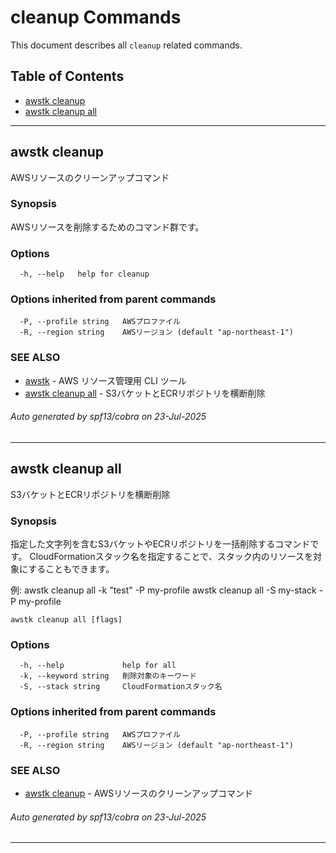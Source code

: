 # cleanup Commands

This document describes all `cleanup` related commands.

## Table of Contents

- [awstk cleanup](#awstk-cleanup)
- [awstk cleanup all](#awstk-cleanup-all)

---

## awstk cleanup

AWSリソースのクリーンアップコマンド

### Synopsis

AWSリソースを削除するためのコマンド群です。

### Options

```
  -h, --help   help for cleanup
```

### Options inherited from parent commands

```
  -P, --profile string   AWSプロファイル
  -R, --region string    AWSリージョン (default "ap-northeast-1")
```

### SEE ALSO

* [awstk](awstk.md)	 - AWS リソース管理用 CLI ツール
* [awstk cleanup all](awstk_cleanup_all.md)	 - S3バケットとECRリポジトリを横断削除

###### Auto generated by spf13/cobra on 23-Jul-2025

---

## awstk cleanup all

S3バケットとECRリポジトリを横断削除

### Synopsis

指定した文字列を含むS3バケットやECRリポジトリを一括削除するコマンドです。
CloudFormationスタック名を指定することで、スタック内のリソースを対象にすることもできます。

例:
  awstk cleanup all -k "test" -P my-profile
  awstk cleanup all -S my-stack -P my-profile

```
awstk cleanup all [flags]
```

### Options

```
  -h, --help             help for all
  -k, --keyword string   削除対象のキーワード
  -S, --stack string     CloudFormationスタック名
```

### Options inherited from parent commands

```
  -P, --profile string   AWSプロファイル
  -R, --region string    AWSリージョン (default "ap-northeast-1")
```

### SEE ALSO

* [awstk cleanup](awstk_cleanup.md)	 - AWSリソースのクリーンアップコマンド

###### Auto generated by spf13/cobra on 23-Jul-2025

---

